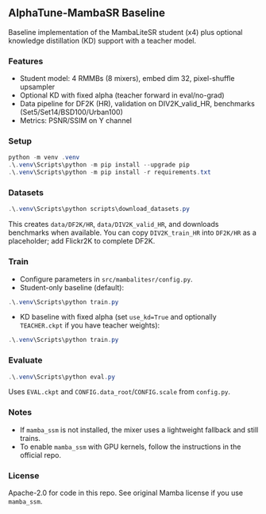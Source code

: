 ## AlphaTune-MambaSR Baseline

Baseline implementation of the MambaLiteSR student (x4) plus optional knowledge distillation (KD) support with a teacher model.

### Features
- Student model: 4 RMMBs (8 mixers), embed dim 32, pixel-shuffle upsampler
- Optional KD with fixed alpha (teacher forward in eval/no-grad)
- Data pipeline for DF2K (HR), validation on DIV2K_valid_HR, benchmarks (Set5/Set14/BSD100/Urban100)
- Metrics: PSNR/SSIM on Y channel

### Setup
```powershell
python -m venv .venv
.\.venv\Scripts\python -m pip install --upgrade pip
.\.venv\Scripts\python -m pip install -r requirements.txt
```

### Datasets
```powershell
.\.venv\Scripts\python scripts\download_datasets.py
```
This creates `data/DF2K/HR`, `data/DIV2K_valid_HR`, and downloads benchmarks when available. You can copy `DIV2K_train_HR` into `DF2K/HR` as a placeholder; add Flickr2K to complete DF2K.

### Train
- Configure parameters in `src/mambalitesr/config.py`.
- Student-only baseline (default):
```powershell
.\.venv\Scripts\python train.py
```
- KD baseline with fixed alpha (set `use_kd=True` and optionally `TEACHER.ckpt` if you have teacher weights):
```powershell
.\.venv\Scripts\python train.py
```

### Evaluate
```powershell
.\.venv\Scripts\python eval.py
```
Uses `EVAL.ckpt` and `CONFIG.data_root`/`CONFIG.scale` from `config.py`.

### Notes
- If `mamba_ssm` is not installed, the mixer uses a lightweight fallback and still trains.
- To enable `mamba_ssm` with GPU kernels, follow the instructions in the official repo.

### License
Apache-2.0 for code in this repo. See original Mamba license if you use `mamba_ssm`.
